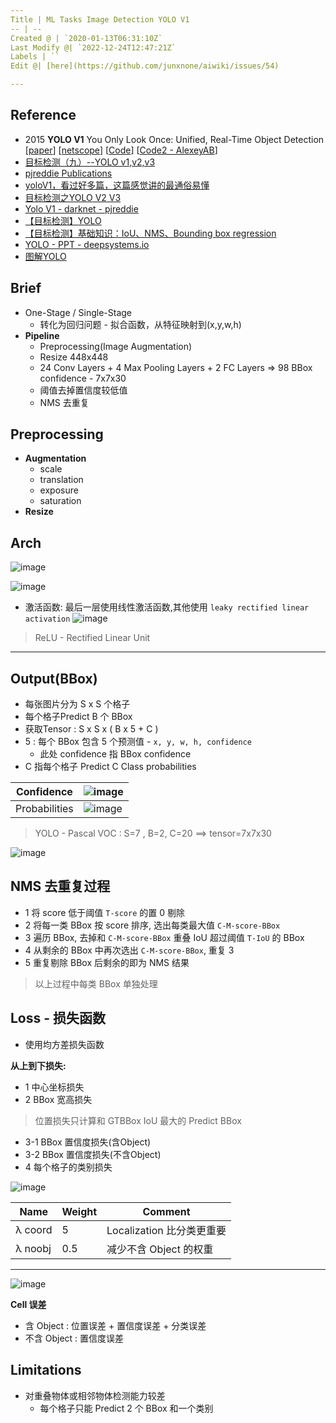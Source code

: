 ```yaml
---
Title | ML Tasks Image Detection YOLO V1
-- | --
Created @ | `2020-01-13T06:31:10Z`
Last Modify @| `2022-12-24T12:47:21Z`
Labels | ``
Edit @| [here](https://github.com/junxnone/aiwiki/issues/54)

---
```

## Reference
- 2015 **YOLO V1** You Only Look Once: Unified, Real-Time Object Detection [[paper](https://arxiv.org/pdf/1506.02640.pdf)] [[netscope](http://ethereon.github.io/netscope/#/gist/96209c6940e02b17c34009f6c3fee75e)] [[Code](https://pjreddie.com/darknet/yolo/)] [[Code2 - AlexeyAB](https://github.com/AlexeyAB/darknet)]
- [目标检测（九）--YOLO v1,v2,v3](https://blog.csdn.net/App_12062011/article/details/77554288)
- [pjreddie Publications](https://pjreddie.com/publications/)
- [yoloV1，看过好多篇，这篇感觉讲的最通俗易懂](https://blog.csdn.net/m0_37192554/article/details/81092514)
- [目标检测之YOLO V2 V3](http://www.cnblogs.com/wangguchangqing/p/10480995.html)
- [Yolo V1 - darknet - pjreddie ](https://pjreddie.com/darknet/yolov1/)
- [【目标检测】YOLO](https://zhuanlan.zhihu.com/p/63507794)
- [【目标检测】基础知识：IoU、NMS、Bounding box regression](https://zhuanlan.zhihu.com/p/60794316)
- [YOLO - PPT - deepsystems.io](https://docs.google.com/presentation/d/14H2c8UuUN0L5l9cDeG-M96UPE6U0CrZN0ChAUr-gN7o/edit#slide=id.p)
- [图解YOLO](https://zhuanlan.zhihu.com/p/24916786)

## Brief
- One-Stage / Single-Stage
  - 转化为回归问题 - 拟合函数，从特征映射到(x,y,w,h)
- **Pipeline**
  - Preprocessing(Image Augmentation) 
  - Resize 448x448
  - 24 Conv Layers + 4 Max Pooling Layers + 2 FC Layers => 98 BBox confidence - 7x7x30 
  - 阈值去掉置信度较低值
  - NMS 去重复

## Preprocessing
- **Augmentation**
  - scale
  - translation
  - exposure 
  - saturation
- **Resize**

## Arch
![image](https://user-images.githubusercontent.com/2216970/72236235-f53cca80-3610-11ea-89c8-669d5faced06.png)

![image](https://user-images.githubusercontent.com/2216970/72319308-cf2f2d00-36d9-11ea-8d59-82afcb8acf28.png)


- 激活函数: 最后一层使用线性激活函数,其他使用  `leaky rectified linear activation`
![image](https://user-images.githubusercontent.com/2216970/72238004-6d0df380-3617-11ea-908f-6ad749092d4f.png)
> ReLU - Rectified Linear Unit

---
## Output(BBox)
- 每张图片分为 S x S 个格子
- 每个格子Predict B 个 BBox
- 获取Tensor : S x S x ( B x 5 + C ) 
- 5 : 每个 BBox 包含 5 个预测值 - `x, y, w, h, confidence`
  - 此处 confidence 指 BBox confidence
- C 指每个格子 Predict C Class probabilities

Confidence | ![image](https://user-images.githubusercontent.com/2216970/72305940-61224000-36b0-11ea-80aa-8d46493cfc06.png)
-- | --
Probabilities | ![image](https://user-images.githubusercontent.com/2216970/72306039-c0805000-36b0-11ea-83e8-d3aeb19685c0.png)

> YOLO - Pascal VOC : S=7 , B=2, C=20 ==> tensor=7x7x30

![image](https://user-images.githubusercontent.com/2216970/72236604-9a0bd780-3612-11ea-90a3-53af70196237.png)

## NMS 去重复过程
- 1 将 score 低于阈值 `T-score` 的置 0 剔除
- 2 将每一类 BBox 按 score 排序, 选出每类最大值 `C-M-score-BBox`
- 3 遍历 BBox, 去掉和 `C-M-score-BBox` 重叠 IoU 超过阈值 `T-IoU` 的 BBox
- 4 从剩余的 BBox 中再次选出 `C-M-score-BBox`, 重复 3
- 5 重复剔除 BBox 后剩余的即为 NMS 结果
> 以上过程中每类 BBox 单独处理

## Loss - 损失函数
- 使用均方差损失函数

**从上到下损失:**
- 1 中心坐标损失
- 2 BBox 宽高损失
> 位置损失只计算和 GTBBox IoU 最大的 Predict BBox
- 3-1 BBox 置信度损失(含Object)
- 3-2 BBox 置信度损失(不含Object)
- 4 每个格子的类别损失

![image](https://user-images.githubusercontent.com/2216970/72309266-7a7bba00-36b9-11ea-8686-10351715713f.png)

Name | Weight | Comment
-- | -- | --
λ coord | 5 | Localization 比分类更重要
λ noobj | 0.5 | 减少不含 Object 的权重

---
![image](https://user-images.githubusercontent.com/2216970/72317998-fedc3600-36d5-11ea-9b84-0fd0402468ee.png)


**Cell 误差**
- 含 Object : 位置误差 + 置信度误差 + 分类误差
- 不含 Object : 置信度误差

## Limitations
- 对重叠物体或相邻物体检测能力较差
  - 每个格子只能 Predict 2 个 BBox 和一个类别

